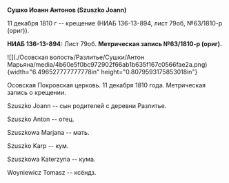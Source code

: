 **Сушко Иоанн Антонов (Szuszko Joann)**

11 декабря 1810 г -- крещение (НИАБ 136-13-894, лист 79об, №63/1810-р
(ориг)).

**НИАБ 136-13-894:** Лист 79об. **Метрическая запись №63/1810-р
(ориг).**

![](./Осовская волость/Разлитье/Сушки/Антон Марьяна/media/4b60e5f0bc972902f66ab1b635f167c0566fae2a.png){width="6.496527777777778in"
height="0.8079593175853018in"}

Осовская Покровская церковь. 11 декабря 1810 года. Метрическая запись о
крещении.

Szuszko Joann -- сын родителей с деревни Разлитье.

Szuszko Anton -- отец.

Szuszkowa Marjana -- мать.

Szuszko Karp -- кум.

Szuszkowa Katerzyna -- кума.

Woyniewicz Tomasz -- ксёндз.
